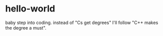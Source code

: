# hello-world
baby step into coding.
instead of "Cs get degrees" I'll follow "C++ makes the degree a must".
